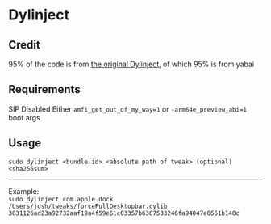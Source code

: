 #  Dylinject
## Credit
95% of the code is from [the original Dylinject](https://github.com/doraorak/Dylinject), of which 95% is from yabai

## Requirements
SIP Disabled
Either `amfi_get_out_of_my_way=1` or `-arm64e_preview_abi=1` boot args

## Usage
`sudo dylinject <bundle id> <absolute path of tweak> (optional)<sha256sum>`<hr>
Example:<br>
`sudo dylinject com.apple.dock /Users/josh/tweaks/forceFullDesktopbar.dylib 3831126ad23a92732aaf19a4f59e61c03357b6307533246fa94047e0561b140c`

